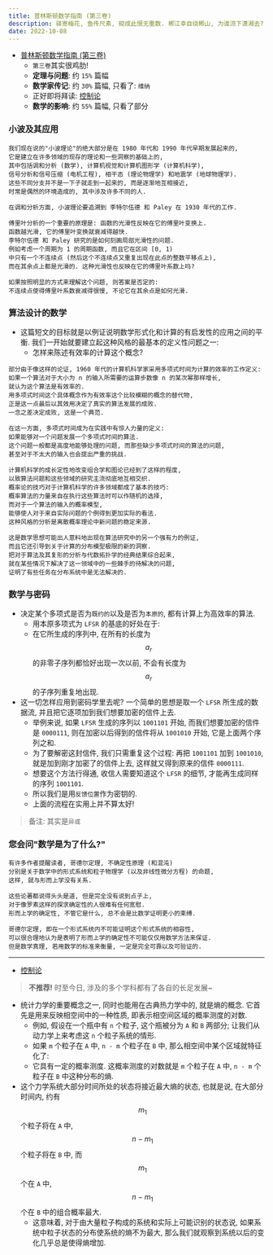 ```yaml
---
title: 普林斯顿数学指南 (第三卷)
description: 驿寄梅花, 鱼传尺素, 砌成此恨无重数. 郴江幸自绕郴山, 为谁流下潇湘去?
date: 2022-10-08
---
```


- [普林斯顿数学指南 (第三卷)](https://book.douban.com/subject/25817384/)
  - `第三卷`其实很鸡肋!
  - __定理与问题__: 约 `15%` 篇幅
  - __数学家传记__: 约 `30%` 篇幅, 只看了: `维纳`
  - 正好即将拜读:
    [控制论](https://book.douban.com/subject/3805815/)
  - __数学的影响__: 约 `55%` 篇幅, 只看了部分

### 小波及其应用

```
我们现在说的"小波理论"的绝大部分是在 1980 年代和 1990 年代早期发展起来的,
它是建立在许多领域的现存的理论和一些洞察的基础上的,
其中包括调和分析 (数学), 计算机视觉和计算机图形学 (计算机科学),
信号分析和信号压缩 (电机工程), 相干态 (理论物理学) 和地震学 (地球物理学).
这些不同分支并不是一下子就走到一起来的, 而是逐渐地互相接近,
时常是偶然的环境造成的, 其中涉及许多不同的人.

在调和分析方面, 小波理论要追溯到 李特尔伍德 和 Paley 在 1930 年代的工作.

傅里叶分析的一个重要的原理是: 函数的光滑性反映在它的傅里叶变换上.
函数越光滑, 它的傅里叶变换就衰减得越快.
李特尔伍德 和 Paley 研究的是如何刻画局部光滑性的问题.
例如考虑一个周期为 1 的周期函数, 而且它在区间 [0, 1)
中只有一个不连续点 (然后这个不连续点又重复出现在此点的整数平移点上),
而在其余点上都是光滑的. 这种光滑性也反映在它的傅里叶系数上吗?

如果按照明显的方式来理解这个问题, 则答案是否定的:
不连续点使得傅里叶系数衰减得很慢, 不论它在其余点是如何光滑.
```

### 算法设计的数学

- 这篇短文的目标就是以例证说明数学形式化和计算的有启发性的应用之间的平衡.
  我们一开始就要建立起这种风格的最基本的定义性问题之一:
  - 怎样来陈述有效率的计算这个概念?

```
部分由于像这样的论证, 1960 年代的计算机科学家采用多项式时间为计算的效率的工作定义:
如果一个算法对于大小为 n 的输入所需要的运算步数像 n 的某次幂那样增长,
就认为这个算法是有效率的.
用多项式时间这个具体概念作为有效率这个比较模糊的概念的替代物,
正是这一点最后以其效用决定了真实的算法发展的成败.
一念之差决定成败, 这是一个典范.

在这一方面, 多项式时间成为在实践中有惊人力量的定义:
如果能够对一个问题发展一个多项式时间的算法.
这个问题一般都是高度地能够处理的问题, 而那些缺少多项式时间的算法的问题,
甚至对于不太大的输入也会提出严重的挑战.
```

```
计算机科学的成长定性地改变组合学和图论已经到了这样的程度,
以致算法问题和这些领域的研究主流彻底地互相交织.
概率论的技巧对于计算机科学的许多领域都成了基本的技巧:
概率算法的力量来自在执行这些算法时可以作随机的选择,
而对于一个算法的输入的概率模型,
能够使人对于来自实际问题的个例得到更加实际的看法.
这种风格的分析是离散概率理论中新问题的稳定来源.
```

```
这是数学思想可能出人意料地出现在算法研究中的另一个强有力的例证,
而且它还引导到关于计算的分布模型极限的新的洞察.
把对于算法及其复形的分析与代数拓扑学的经典结果综合起来,
就在某些情况下解决了这一领域中的一些棘手的待解决的问题,
证明了有些任务在分布系统中是无法解决的.
```

### 数学与密码

- 决定某个多项式是否为`既约的`以及是否为`本原的`,
  都有计算上为高效率的算法.
  - 用本原多项式为 `LFSR` 的基底的好处在于:
  - 在它所生成的序列中, 在所有的长度为
    $$ a_r $$
    的非零子序列都恰好出现一次以前,
    不会有长度为
    $$ a_r $$
    的子序列重复地出现.
- 这一切怎样应用到密码学里去呢?
  一个简单的思想是取一个 `LFSR` 所生成的数据流,
  并且把它逐项加到我们想要加密的信件上去.
  - 举例来说, 如果 `LFSR` 生成的序列以 `1001101` 开始,
    而我们想要加密的信件是 `0000111`,
    则在加密以后得到的信件将从 `1001010` 开始,
    它是上面两个序列之和.
  - 为了要解密这封信件, 我们只需重复这个过程:
    再把 `1001101` 加到 `1001010`,
    就是加到刚才加密了的信件上去,
    这样就又得到原来的信件 `0000111`.
  - 想要这个方法行得通, 收信人需要知道这个 `LFSR` 的细节,
    才能再生成同样的序列 `1001101`.
  - 所以我们是用`反馈位置`作为密钥的.
  - 上面的流程在实用上并不算太好!

> 备注: 其实是`异或`

### 您会问"数学是为了什么?"

```
有许多作者提醒读者, 哥德尔定理, 不确定性原理 (和混沌)
分别是关于数学中的形式系统和粒子物理学 (以及非线性微分方程) 的命题,
这样, 就与形而上学没有关系.

这些论著都说得头头是道, 但是完全没有说到点子上,
对于像罗素这样的探求确定性的人很难有任何宽慰.
形而上学的确定性, 不管它是什么, 总不会是比数学证明更小的束缚.

哥德尔定理, 即在一个形式系统内不可能证明这个形式系统的相容性,
可以很合理地认为是表明了形而上学的确定性不可能仅仅用数学方法来保证.
但是数学真理, 若用数学的标准来衡量, 一定是完全可靠以及可验证的.
```

------------------

- [控制论](https://book.douban.com/subject/3805815/)

> __不推荐!__ 时至今日, 涉及的多个学科都有了各自的长足发展~

- 统计力学的重要概念之一, 同时也能用在古典热力学中的, 就是熵的概念.
  它首先是用来反映相空间中的一种性质, 即表示相空间区域的概率测度的对数.
  - 例如, 假设在一个瓶中有 `n` 个粒子, 这个瓶被分为 `A` 和 `B` 两部分;
    让我们从动力学上来考虑这 `n` 个粒子系统的情形.
  - 如果 `m` 个粒子在 `A` 中, `n - m` 个粒子在 `B` 中,
    那么相空间中某个区域就特征化了:
  - 它具有一定的概率测度. 这概率测度的对数就是 `m` 个粒子在 `A` 中,
    `n - m` 个粒子在 `B` 中这种分布的熵.
- 这个力学系统大部分时间所处的状态将接近最大熵的状态, 也就是说,
  在大部分时间内, 约有
  $$ m_1 $$
  个粒子将在 `A` 中,
  $$ n - m_1 $$
  个粒子将在 `B` 中, 而
  $$ m_1 $$
  个在 `A` 中,
  $$ n - m_1 $$
  个在 `B` 中的组合概率最大.
  - 这意味着, 对于由大量粒子构成的系统和实际上可能识别的状态说,
    如果系统中粒子状态的分布使系统的熵不为最大,
    那么我们就观察到系统以后的变化几乎总是使得熵增加.
